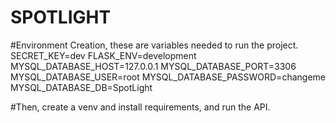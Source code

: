 # SPOTLIGHT


#Environment Creation, these are variables needed to run the project. 
SECRET_KEY=dev
FLASK_ENV=development
MYSQL_DATABASE_HOST=127.0.0.1
MYSQL_DATABASE_PORT=3306
MYSQL_DATABASE_USER=root
MYSQL_DATABASE_PASSWORD=changeme
MYSQL_DATABASE_DB=SpotLight

#Then, create a venv and install requirements, and run the API. 
